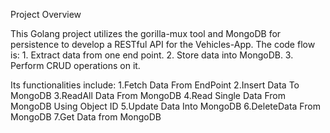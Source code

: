 Project Overview

This Golang project utilizes the gorilla-mux tool and MongoDB for persistence to develop a RESTful API for the Vehicles-App. 
The code flow is:
    1. Extract data from one end point.
    2. Store data into MongoDB.
    3. Perform CRUD operations on it.
    
Its functionalities include:
    1.Fetch Data From EndPoint
    2.Insert Data To MongoDB
    3.ReadAll Data From MongoDB
    4.Read Single Data From MongoDB Using Object ID 
    5.Update Data Into MongoDB
    6.DeleteData From MongoDB
    7.Get Data from MongoDB


